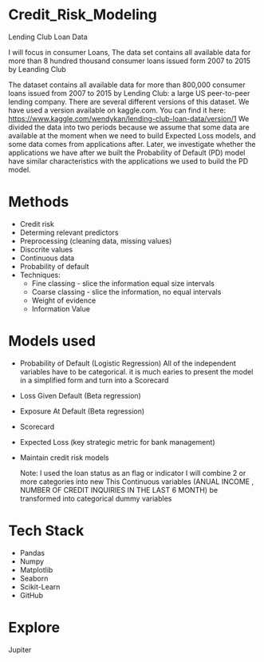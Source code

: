 # Credit_Risk_Modeling

Lending Club Loan Data

I will focus in consumer Loans, The data set contains all available data for more than 8 hundred thousand  consumer loans issued form 2007 to 2015 by Leanding Club

The dataset contains all available data for more than 800,000 consumer loans issued from 2007 to 2015 by Lending Club: a large US peer-to-peer lending company. There are several different versions of this dataset. We have used a version available on kaggle.com. You can find it here: https://www.kaggle.com/wendykan/lending-club-loan-data/version/1
We divided the data into two periods because we assume that some data are available at the moment when we need to build Expected Loss models, and some data comes from applications after. Later, we investigate whether the applications we have after we built the Probability of Default (PD) model have similar characteristics with the applications we used to build the PD model.

# Methods 
- Credit risk
- Determing relevant predictors
- Preprocessing (cleaning data, missing values)
- Disccrite values
- Continuous data
- Probability of default
- Techniques:
  - Fine classing - slice the information equal size intervals 
  - Coarse classing - slice the information,  no equal intervals
  - Weight of evidence
  - Information Value

# Models used
- Probability of Default (Logistic Regression)
    All of the independent variables have to be categorical. it is much earies to present the model in a simplified form and turn into a Scorecard
- Loss Given Default (Beta regression)
- Exposure At Default (Beta regression)
- Scorecard
- Expected Loss (key strategic metric for bank management)
- Maintain credit risk models

  Note:
  I used the loan status as an flag or indicator
  I will combine 2 or more categories into new
  This Continuous variables (ANUAL INCOME , NUMBER OF CREDIT INQUIRIES IN THE LAST 6 MONTH) be transformed into categorical dummy variables  

# Tech Stack
- Pandas
- Numpy
- Matplotlib
- Seaborn
- Scikit-Learn
- GitHub

# Explore

Jupiter








 
